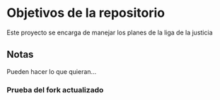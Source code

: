 # Objetivos de la repositorio

Este proyecto se encarga de manejar los planes de la liga de la justicia


## Notas
Pueden hacer lo que quieran...

### Prueba del fork actualizado
